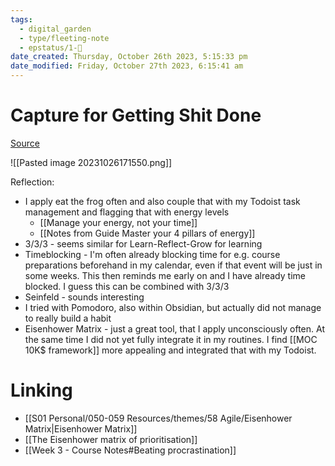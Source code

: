 ```yaml
---
tags:
  - digital_garden
  - type/fleeting-note
  - epstatus/1-🌱
date_created: Thursday, October 26th 2023, 5:15:33 pm
date_modified: Friday, October 27th 2023, 6:15:41 am
---
```

# Capture for Getting Shit Done
[Source](https://www.linkedin.com/posts/donnellychris_do-more-and-stress-less-steal-this-productivity-activity-7123275007677337601-v5yY?utm_source=share&utm_medium=member_desktop)

![[Pasted image 20231026171550.png]]

Reflection:
+ I apply eat the frog often and also couple that with my Todoist task management and flagging that with energy levels
	+ [[Manage your energy, not your time]]
	+ [[Notes from Guide Master your 4 pillars of energy]]
+ 3/3/3 - seems similar for Learn-Reflect-Grow for learning
+ Timeblocking - I'm often already blocking time for e.g. course preparations beforehand in my calendar, even if that event will be just in some weeks. This then reminds me early on and I have already time blocked. I guess this can be combined with 3/3/3
+ Seinfeld - sounds interesting
+ I tried with Pomodoro, also within Obsidian, but actually did not manage to really build a habit
+ Eisenhower Matrix - just a great tool, that I apply unconsciously often. At the same time I did not yet fully integrate it in my routines. I find [[MOC 10K$ framework]] more appealing and integrated that with my Todoist.

# Linking
+ [[S01 Personal/050-059 Resources/themes/58 Agile/Eisenhower Matrix|Eisenhower Matrix]]
+ [[The Eisenhower matrix of prioritisation]]
+ [[Week 3 - Course Notes#Beating procrastination]]

